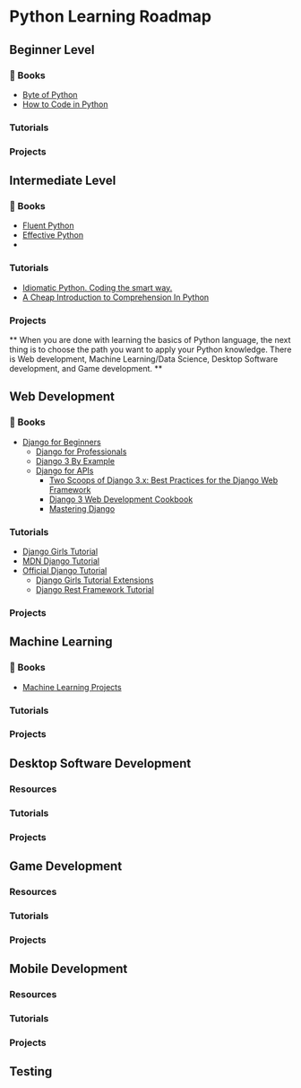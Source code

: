 # Python Learning Roadmap


## Beginner Level

### :book: Books

  - [Byte of Python](https://python.swaroopch.com/)
  - [How to Code in Python](https://assets.digitalocean.com/books/python/how-to-code-in-python.pdf)


### Tutorials

### Projects


## Intermediate Level

### :book: Books

  - [Fluent Python](https://evanli.github.io/programming-book-3/Python/Fluent%20Python.pdf)
  - [Effective Python](http://sd.blackball.lv/library/Effective_Python_(2015).pdf)
  - []()

### Tutorials

  - [Idiomatic Python. Coding the smart way.](https://medium.com/the-andela-way/idiomatic-python-coding-the-smart-way-cc560fa5f1d6)
  - [A Cheap Introduction to Comprehension In Python](https://medium.com/the-andela-way/a-cheap-introduction-to-comprehension-in-python-2269895f996f)

### Projects

** When you are done with learning the basics of Python language, the next thing is to choose the path you want to apply your Python knowledge. There is Web development, Machine Learning/Data Science, Desktop Software development, and Game development. **


## Web Development

### :book: Books

  - [Django for Beginners](https://djangoforbeginners.com/)
    - [Django for Professionals](https://djangoforprofessionals.com/)
    - [Django 3 By Example](https://www.amazon.com/dp/1838981950/?tag=wsvincent-20)
    - [Django for APIs](https://djangoforapis.com/)
      - [Two Scoops of Django 3.x: Best Practices for the Django Web Framework](https://www.feldroy.com/collections/two-scoops-press/products/two-scoops-of-django-3-x)
      - [Django 3 Web Development Cookbook](https://www.amazon.com/dp/B084WRLDSB/?tag=wsvincent-20)
      - [Mastering Django](https://www.amazon.com/dp/0648884414/?tag=wsvincent-20)

### Tutorials

  - [Django Girls Tutorial](https://tutorial.djangogirls.org/en/)
  - [MDN Django Tutorial](https://developer.mozilla.org/en-US/docs/Learn/Server-side/Django)
  - [Official Django Tutorial](https://docs.djangoproject.com/en/3.0/intro/tutorial01/)
    - [Django Girls Tutorial Extensions](https://tutorial-extensions.djangogirls.org/en/)
    - [Django Rest Framework Tutorial](https://www.django-rest-framework.org/tutorial/1-serialization/)

### Projects


## Machine Learning

### :book: Books
  - [Machine Learning Projects](http://assets.digitalocean.com/books/python/machine-learning-projects-python.pdf)

### Tutorials

### Projects


## Desktop Software Development

### Resources

### Tutorials

### Projects



## Game Development


### Resources
### Tutorials

### Projects


## Mobile Development


### Resources
### Tutorials

### Projects


## Testing
